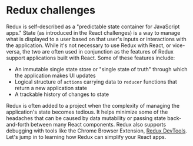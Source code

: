 # Redux challenges

Redux is self-described as a "predictable state container for JavaScript apps." State (as introduced in the React challenges) is a way to manage what is displayed to a user based on that user's inputs or interactions with the application. While it's not necessary to use Redux with React, or vice-versa, the two are often used in conjunction as the features of Redux support applications built with React. Some of these features include:

- An immutable single state store or "single state of truth" through which the application makes UI updates
- Logical structure of `actions` carrying data to `reducer` functions that return a new application state
- A trackable history of changes to state

Redux is often added to a project when the complexity of managing the application's state becomes tedious. It helps minimize some of the headaches that can be caused by data mutability or passing state back-and-forth between many React components. Redux also supports debugging with tools like the Chrome Browser Extension, [Redux DevTools](https://chrome.google.com/webstore/detail/redux-devtools/lmhkpmbekcpmknklioeibfkpmmfibljd?hl=en). Let's jump in to learning how Redux can simplify your React apps.

